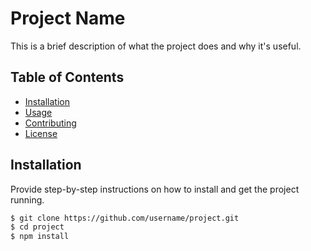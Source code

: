 # Project Name

This is a brief description of what the project does and why it's useful.

## Table of Contents

- [Installation](#installation)
- [Usage](#usage)
- [Contributing](#contributing)
- [License](#license)

## Installation

Provide step-by-step instructions on how to install and get the project running. 

```bash
$ git clone https://github.com/username/project.git
$ cd project
$ npm install
